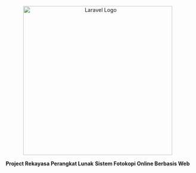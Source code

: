 <p align="center"><a href="https://laravel.com" target="_blank"><img src="https://cdn.worldvectorlogo.com/logos/bootstrap-4.svg" width="400" alt="Laravel Logo"></a></p>

<p align="center">
  <b>Project Rekayasa Perangkat Lunak</b>
  <b>Sistem Fotokopi Online Berbasis Web</b>
</p>
